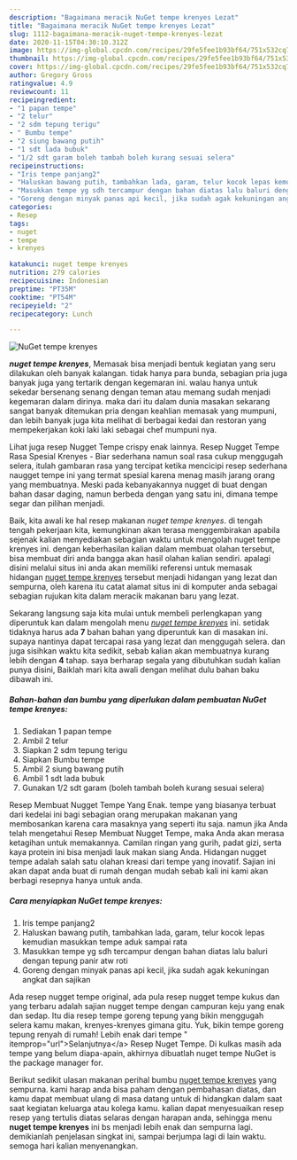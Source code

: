 ```yaml
---
description: "Bagaimana meracik NuGet tempe krenyes Lezat"
title: "Bagaimana meracik NuGet tempe krenyes Lezat"
slug: 1112-bagaimana-meracik-nuget-tempe-krenyes-lezat
date: 2020-11-15T04:30:10.312Z
image: https://img-global.cpcdn.com/recipes/29fe5fee1b93bf64/751x532cq70/nuget-tempe-krenyes-foto-resep-utama.jpg
thumbnail: https://img-global.cpcdn.com/recipes/29fe5fee1b93bf64/751x532cq70/nuget-tempe-krenyes-foto-resep-utama.jpg
cover: https://img-global.cpcdn.com/recipes/29fe5fee1b93bf64/751x532cq70/nuget-tempe-krenyes-foto-resep-utama.jpg
author: Gregory Gross
ratingvalue: 4.9
reviewcount: 11
recipeingredient:
- "1 papan tempe"
- "2 telur"
- "2 sdm tepung terigu"
- " Bumbu tempe"
- "2 siung bawang putih"
- "1 sdt lada bubuk"
- "1/2 sdt garam boleh tambah boleh kurang sesuai selera"
recipeinstructions:
- "Iris tempe panjang2"
- "Haluskan bawang putih, tambahkan lada, garam, telur kocok lepas kemudian masukkan tempe aduk sampai rata"
- "Masukkan tempe yg sdh tercampur dengan bahan diatas lalu baluri dengan tepung panir atw roti"
- "Goreng dengan minyak panas api kecil, jika sudah agak kekuningan angkat dan sajikan"
categories:
- Resep
tags:
- nuget
- tempe
- krenyes

katakunci: nuget tempe krenyes 
nutrition: 279 calories
recipecuisine: Indonesian
preptime: "PT35M"
cooktime: "PT54M"
recipeyield: "2"
recipecategory: Lunch

---
```



![NuGet tempe krenyes](https://img-global.cpcdn.com/recipes/29fe5fee1b93bf64/751x532cq70/nuget-tempe-krenyes-foto-resep-utama.jpg)

<b><i>nuget tempe krenyes</i></b>, Memasak bisa menjadi bentuk kegiatan yang seru dilakukan oleh banyak kalangan. tidak hanya para bunda, sebagian pria juga banyak juga yang tertarik dengan kegemaran ini. walau hanya untuk sekedar bersenang senang dengan teman atau memang sudah menjadi kegemaran dalam dirinya. maka dari itu dalam dunia masakan sekarang sangat banyak ditemukan pria dengan keahlian memasak yang mumpuni, dan lebih banyak juga kita melihat di berbagai kedai dan restoran yang mempekerjakan koki laki laki sebagai chef mumpuni nya.

Lihat juga resep Nugget Tempe crispy enak lainnya. Resep Nugget Tempe Rasa Spesial Krenyes - Biar sederhana namun soal rasa cukup menggugah selera, itulah gambaran rasa yang tercipat ketika mencicipi resep sederhana naugget tempe ini yang termat spesial karena menag masih jarang orang yang membuatnya. Meski pada kebanyakannya nugget di buat dengan bahan dasar daging, namun berbeda dengan yang satu ini, dimana tempe segar dan pilihan menjadi.

Baik, kita awali ke hal resep makanan <i>nuget tempe krenyes</i>. di tengah tengah pekerjaan kita, kemungkinan akan terasa menggembirakan apabila sejenak kalian menyediakan sebagian waktu untuk mengolah nuget tempe krenyes ini. dengan keberhasilan kalian dalam membuat olahan tersebut, bisa membuat diri anda bangga akan hasil olahan kalian sendiri. apalagi disini melalui situs ini anda akan memiliki referensi untuk memasak hidangan <u>nuget tempe krenyes</u> tersebut menjadi hidangan yang lezat dan sempurna, oleh karena itu catat alamat situs ini di komputer anda sebagai sebagian rujukan kita dalam meracik makanan baru yang lezat.


Sekarang langsung saja kita mulai untuk membeli perlengkapan yang diperuntuk kan dalam mengolah menu <u><i>nuget tempe krenyes</i></u> ini. setidak tidaknya harus ada <b>7</b> bahan bahan yang diperuntuk kan di masakan ini. supaya nantinya dapat tercapai rasa yang lezat dan menggugah selera. dan juga sisihkan waktu kita sedikit, sebab kalian akan membuatnya kurang lebih dengan <b>4</b> tahap. saya berharap segala yang dibutuhkan sudah kalian punya disini, Baiklah mari kita awali dengan melihat dulu bahan baku dibawah ini.

<!--inarticleads1-->

##### Bahan-bahan dan bumbu yang diperlukan dalam pembuatan NuGet tempe krenyes:

1. Sediakan 1 papan tempe
1. Ambil 2 telur
1. Siapkan 2 sdm tepung terigu
1. Siapkan  Bumbu tempe
1. Ambil 2 siung bawang putih
1. Ambil 1 sdt lada bubuk
1. Gunakan 1/2 sdt garam (boleh tambah boleh kurang sesuai selera)


Resep Membuat Nugget Tempe Yang Enak. tempe yang biasanya terbuat dari kedelai ini bagi sebagian orang merupakan makanan yang membosankan karena cara masaknya yang seperti itu saja. namun jika Anda telah mengetahui Resep Membuat Nugget Tempe, maka Anda akan merasa ketagihan untuk memakannya. Camilan ringan yang gurih, padat gizi, serta kaya protein ini bisa menjadi lauk makan siang Anda. Hidangan nugget tempe adalah salah satu olahan kreasi dari tempe yang inovatif. Sajian ini akan dapat anda buat di rumah dengan mudah sebab kali ini kami akan berbagi resepnya hanya untuk anda. 

<!--inarticleads2-->

##### Cara menyiapkan NuGet tempe krenyes:

1. Iris tempe panjang2
1. Haluskan bawang putih, tambahkan lada, garam, telur kocok lepas kemudian masukkan tempe aduk sampai rata
1. Masukkan tempe yg sdh tercampur dengan bahan diatas lalu baluri dengan tepung panir atw roti
1. Goreng dengan minyak panas api kecil, jika sudah agak kekuningan angkat dan sajikan


Ada resep nugget tempe original, ada pula resep nugget tempe kukus dan yang terbaru adalah sajian nugget tempe dengan campuran keju yang enak dan sedap. Itu dia resep tempe goreng tepung yang bikin menggugah selera kamu makan, krenyes-krenyes gimana gitu. Yuk, bikin tempe goreng tepung renyah di rumah! Lebih enak dari tempe &#34; itemprop=&#34;url&#34;&gt;Selanjutnya&lt;/a&gt; Resep Nuget Tempe. Di kulkas masih ada tempe yang belum diapa-apain, akhirnya dibuatlah nuget tempe NuGet is the package manager for. 

Berikut sedikit ulasan makanan perihal bumbu <u>nuget tempe krenyes</u> yang sempurna. kami harap anda bisa paham dengan pembahasan diatas, dan kamu dapat membuat ulang di masa datang untuk di hidangkan dalam saat saat kegiatan keluarga atau kolega kamu. kalian dapat menyesuaikan resep resep yang tertulis diatas selaras dengan harapan anda, sehingga menu <b>nuget tempe krenyes</b> ini bs menjadi lebih enak dan sempurna lagi. demikianlah penjelasan singkat ini, sampai berjumpa lagi di lain waktu. semoga hari kalian menyenangkan.
